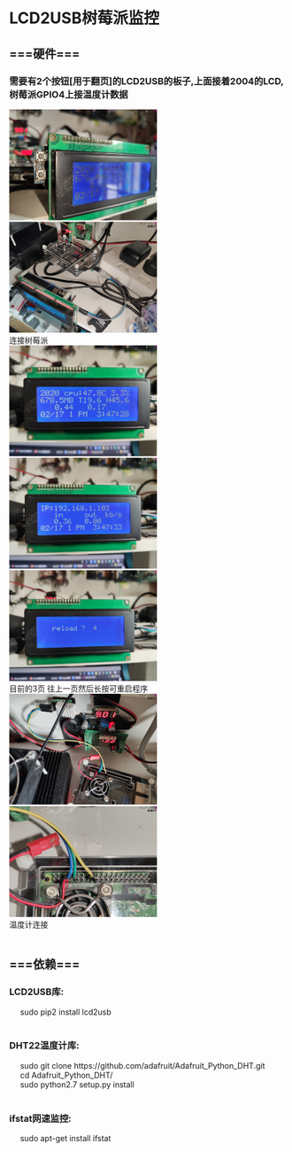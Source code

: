 <!DOCTYPE html><html lang="zh-CN">
<html xmlns="http://www.w3.org/1999/xhtml">	
<body>
<h1>LCD2USB树莓派监控</h1>
<h2>===硬件===</h2>
<h3>需要有2个按钮[用于翻页]的LCD2USB的板子,上面接着2004的LCD,树莓派GPIO4上接温度计数据</h3>
<img src="https://github.com/MOEYUUKO/Rpi_USB2LCD/blob/master/image/1.jpg" height="200px"><nobr>
<img src="https://github.com/MOEYUUKO/Rpi_USB2LCD/blob/master/image/2.jpg" height="200px"><br>
<div>连接树莓派</div>
<img src="https://github.com/MOEYUUKO/Rpi_USB2LCD/blob/master/image/3.jpg" height="200px"><nobr>
<img src="https://github.com/MOEYUUKO/Rpi_USB2LCD/blob/master/image/4.jpg" height="200px"><nobr>
<img src="https://github.com/MOEYUUKO/Rpi_USB2LCD/blob/master/image/5.jpg" height="200px"><br>
<div>目前的3页 往上一页然后长按可重启程序</div>
<img src="https://github.com/MOEYUUKO/Rpi_USB2LCD/blob/master/image/6.jpg" height="200px"><nobr>
<img src="https://github.com/MOEYUUKO/Rpi_USB2LCD/blob/master/image/7.jpg" height="200px"><br>
<div>温度计连接</div>
<br>
<h2>===依赖===</h2>
<div>
<h3>LCD2USB库:</h3>
&nbsp;&nbsp;&nbsp;&nbsp; sudo pip2 install lcd2usb<br>
<br>
<h3>DHT22温度计库:</h3>
&nbsp;&nbsp;&nbsp;&nbsp; sudo git clone https://github.com/adafruit/Adafruit_Python_DHT.git<br>
&nbsp;&nbsp;&nbsp;&nbsp; cd Adafruit_Python_DHT/<br>
&nbsp;&nbsp;&nbsp;&nbsp; sudo python2.7 setup.py install<br>
<br>
<h3>ifstat网速监控:</h3>
&nbsp;&nbsp;&nbsp;&nbsp; sudo apt-get install ifstat
</div>
</body>
</html>